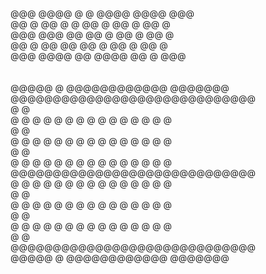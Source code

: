                                 
                                
                                
@@@  @@@@ @  @ @@@@ @@@@ @@@ <br /> 
@@ @ @@   @  @ @@ @ @@ @ @@ @<br /> 
@@@  @@@   @@  @@ @ @@ @ @@ @<br /> 
@@ @ @@    @@  @@ @ @@ @ @@ @<br /> 
@@@  @@@@  @@  @@@@ @@ @ @@@ <br /> 
                             <br /> 
                             <br /> 
@@@@@  @ @@@@@@@@@@@@ @@@@@@@<br /> 
@@@@@@@@@@@@@@@@@@@@@@@@@@@@@<br /> 
@                           @<br /> 
@ @ @ @ @ @ @ @ @ @ @ @ @ @ @<br /> 
@                           @<br /> 
@ @ @ @ @ @ @ @ @ @ @ @ @ @ @<br /> 
@                           @<br /> 
@ @ @ @ @ @ @ @ @ @ @ @ @ @ @<br /> 
@@@@@@@@@@@@@@@@@@@@@@@@@@@@@<br /> 
@ @ @ @ @ @ @ @ @ @ @ @ @ @ @<br /> 
@                           @<br /> 
@ @ @ @ @ @ @ @ @ @ @ @ @ @ @<br /> 
@                           @<br /> 
@ @ @ @ @ @ @ @ @ @ @ @ @ @ @<br /> 
@                           @<br /> 
@@@@@@@@@@@@@@@@@@@@@@@@@@@@@<br /> 
@@@@@  @ @@@@@@@@@@@@ @@@@@@@<br /> 
                                
                                
                                
                                
                                
